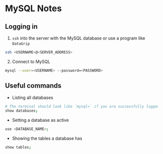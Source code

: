 # MySQL Notes

## Logging in

1. `ssh` into the server with the MySQL database or use a program like `DataGrip`

```bash
ssh <USERNAME>@<SERVER_ADDRESS>
```

2. Connect to MySQL

```bash
mysql --user=<USERNAME> --password=<PASSWORD>
```

## Useful commands

- Listing all databases

```bash
# The terminal should look like `mysql>` if you are successfully logged in
show databases;
```

- Setting a database as active

```bash
use <DATABASE_NAME>;
```

- Showing the tables a database has

```bash
show tables;
```
